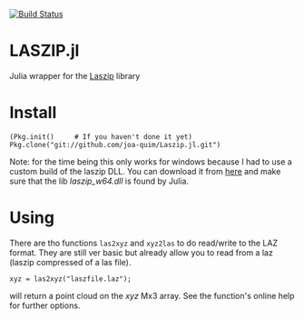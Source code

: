 
[![Build Status](https://travis-ci.org/joa-quim/Laszip.jl.svg?branch=master)](https://travis-ci.org/joa-quim/Laszip.jl)

LASZIP.jl
=========

Julia wrapper for the [Laszip](http://www.laszip.org/) library

Install
=======

    (Pkg.init()		# If you haven't done it yet)
    Pkg.clone("git://github.com/joa-quim/Laszip.jl.git")

Note: for the time being this only works for windows because I had to use a custom build of the laszip DLL.
You can download it from [here](http://w3.ualg.pt/~jluis/ftp/laszip_dll_64.zip) and make sure that the lib
*laszip_w64.dll* is found by Julia.


Using
=====

There are tho functions ``las2xyz`` and ``xyz2las`` to do read/write to the LAZ format. They are still ver basic
but already allow you to read from a laz (laszip compressed of a las file).

    xyz = las2xyz("laszfile.laz");

will return a point cloud on the *xyz* Mx3 array. See the function's online help for further options.